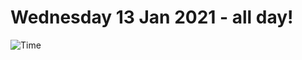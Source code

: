 # Wednesday 13 Jan 2021 - all day!
![Time](https://github.com/rich-ctm/today/workflows/Time/badge.svg)
